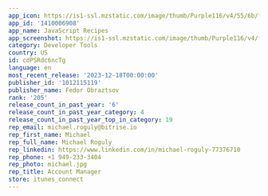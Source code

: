 ```yaml
---
app_icon: https://is1-ssl.mzstatic.com/image/thumb/Purple116/v4/55/6b/f8/556bf81b-297e-8bc8-cd88-b7ab5b324528/AppIcon-1x_U007emarketing-0-4-85-220-0.png/1024x1024bb.png
app_id: '1410006908'
app_name: JavaScript Recipes
app_screenshot: https://is1-ssl.mzstatic.com/image/thumb/Purple116/v4/f1/49/8c/f1498cbb-ae3b-68ba-9538-4ee26ab1f5f9/910b73b2-959e-4158-be62-79d4efe4053b_Simulator_Screen_Shot_-_iPhone_12_Pro_Max_-_2021-07-23_at_09.16.16.png/1284x2778bb.png
category: Developer Tools
country: US
id: cdPSRdc6ncTg
language: en
most_recent_release: '2023-12-18T00:00:00'
publisher_id: '1012115119'
publisher_name: Fedor Obraztsov
rank: '205'
release_count_in_past_year: '6'
release_count_in_past_year_category: 4
release_count_in_past_year_top_in_category: 19
rep_email: michael.roguly@bitrise.io
rep_first_name: Michael
rep_full_name: Michael Roguly
rep_linkedin: https://www.linkedin.com/in/michael-roguly-77376710
rep_phone: +1 949-233-3404
rep_photo: michael.jpg
rep_title: Account Manager
store: itunes_connect
---
```

